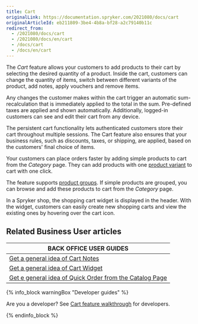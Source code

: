 ```yaml
---
title: Cart
originalLink: https://documentation.spryker.com/2021080/docs/cart
originalArticleId: eb211809-3be4-4b8a-bf28-a2c79140b11c
redirect_from:
  - /2021080/docs/cart
  - /2021080/docs/en/cart
  - /docs/cart
  - /docs/en/cart
---
```


The *Cart* feature allows your customers to add products to their cart by selecting the desired quantity of a product. Inside the cart, customers can change the quantity of items, switch between different variants of the product, add notes, apply vouchers and remove items.

Any changes the customer makes within the cart trigger an automatic sum-recalculation that is immediately applied to the total in the sum. Pre-defined taxes are applied and shown automatically. Additionally, logged-in customers can see and edit their cart from any device.  

The persistent cart functionality lets authenticated customers store their cart throughout multiple sessions. The Cart feature also ensures that your business rules, such as discounts, taxes, or shipping, are applied, based on the customers' final choice of items.

Your customers can place orders faster by adding simple products to cart from the *Category* page. They can add products with one [product variant](/docs/scos/user/features/{{page.version}}/product/product-feature-overview/products-overview.html) to cart with one click.

The feature supports [product groups](/docs/scos/user/features/{{page.version}}/product-groups-feature-overview.html). If simple products are grouped, you can browse and add these products to cart from the *Category* page.

In a Spryker shop, the shopping cart widget is displayed in the header. With the widget, customers can easily create new shopping carts and view the existing ones by hovering over the cart icon.

## Related Business User articles

|BACK OFFICE USER GUIDES|
|---|
| [Get a general idea of Cart Notes](/docs/scos/user/features/{{page.version}}/cart/cart-feature-overview/cart-notes-overview.html)  |
| [Get a general idea of Cart Widget](/docs/scos/user/features/{{page.version}}/cart/cart-feature-overview/cart-widget-overview.html)  |
| [Get e general idea of Quick Order from the Catalog Page](/docs/scos/user/features/{{page.version}}/cart/cart-feature-overview/quick-order-from-the-catalog-page-overview.html)   |

{% info_block warningBox "Developer guides" %}

Are you a developer? See [Cart feature walkthrough](/docs/scos/dev/feature-walkthroughs/{{page.version}}/cart-feature-walkthrough/cart-feature-walkthrough.html) for developers.

{% endinfo_block %}
